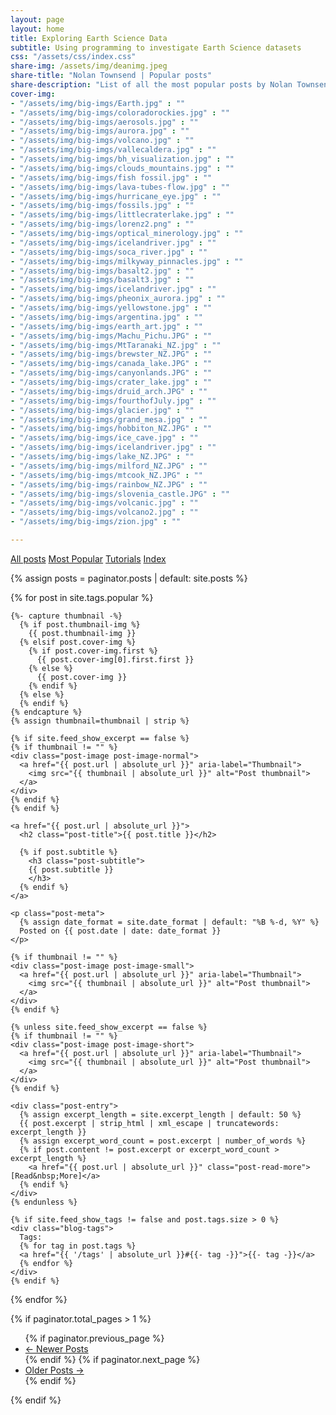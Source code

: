 ```yaml
---
layout: page
layout: home
title: Exploring Earth Science Data
subtitle: Using programming to investigate Earth Science datasets
css: "/assets/css/index.css"
share-img: /assets/img/deanimg.jpeg
share-title: "Nolan Townsend | Popular posts"
share-description: "List of all the most popular posts by Nolan Townsend."
cover-img:
- "/assets/img/big-imgs/Earth.jpg" : ""
- "/assets/img/big-imgs/coloradorockies.jpg" : ""
- "/assets/img/big-imgs/aerosols.jpg" : ""
- "/assets/img/big-imgs/aurora.jpg" : ""
- "/assets/img/big-imgs/volcano.jpg" : ""
- "/assets/img/big-imgs/vallecaldera.jpg" : ""
- "/assets/img/big-imgs/bh_visualization.jpg" : ""
- "/assets/img/big-imgs/clouds_mountains.jpg" : ""
- "/assets/img/big-imgs/fish fossil.jpg" : ""
- "/assets/img/big-imgs/lava-tubes-flow.jpg" : ""
- "/assets/img/big-imgs/hurricane_eye.jpg" : ""
- "/assets/img/big-imgs/fossils.jpg" : ""
- "/assets/img/big-imgs/littlecraterlake.jpg" : ""
- "/assets/img/big-imgs/lorenz2.png" : ""
- "/assets/img/big-imgs/optical_minerology.jpg" : ""
- "/assets/img/big-imgs/icelandriver.jpg" : ""
- "/assets/img/big-imgs/soca_river.jpg" : ""
- "/assets/img/big-imgs/milkyway_pinnacles.jpg" : ""
- "/assets/img/big-imgs/basalt2.jpg" : ""
- "/assets/img/big-imgs/basalt3.jpg" : ""
- "/assets/img/big-imgs/icelandriver.jpg" : ""
- "/assets/img/big-imgs/pheonix_aurora.jpg" : ""
- "/assets/img/big-imgs/yellowstone.jpg" : ""
- "/assets/img/big-imgs/argentina.jpg" : ""
- "/assets/img/big-imgs/earth_art.jpg" : ""
- "/assets/img/big-imgs/Machu_Pichu.JPG" : ""
- "/assets/img/big-imgs/MtTaranaki_NZ.jpg" : ""
- "/assets/img/big-imgs/brewster_NZ.JPG" : ""
- "/assets/img/big-imgs/canada_lake.JPG" : ""
- "/assets/img/big-imgs/canyonlands.JPG" : ""
- "/assets/img/big-imgs/crater_lake.jpg" : ""
- "/assets/img/big-imgs/druid_arch.JPG" : ""
- "/assets/img/big-imgs/fourthofJuly.jpg" : ""
- "/assets/img/big-imgs/glacier.jpg" : ""
- "/assets/img/big-imgs/grand_mesa.jpg" : ""
- "/assets/img/big-imgs/hobbiton_NZ.JPG" : ""
- "/assets/img/big-imgs/ice_cave.jpg" : ""
- "/assets/img/big-imgs/icelandriver.jpg" : ""
- "/assets/img/big-imgs/lake_NZ.JPG" : ""
- "/assets/img/big-imgs/milford_NZ.JPG" : ""
- "/assets/img/big-imgs/mtcook_NZ.JPG" : ""
- "/assets/img/big-imgs/rainbow_NZ.JPG" : ""
- "/assets/img/big-imgs/slovenia_castle.JPG" : ""
- "/assets/img/big-imgs/volcanic.jpg" : ""
- "/assets/img/big-imgs/volcano2.jpg" : ""
- "/assets/img/big-imgs/zion.jpg" : ""

---
```


<div class="list-filters">
  <a href="/" class="list-filter">All posts</a>
  <a href="/popular" class="list-filter filter-selected">Most Popular</a>
  <a href="/tutorials" class="list-filter">Tutorials</a>
  <a href="/tags" class="list-filter">Index</a>
</div>

{% assign posts = paginator.posts | default: site.posts %}

<div class="posts-list">
  {% for post in site.tags.popular %}
  <article class="post-preview">

    {%- capture thumbnail -%}
      {% if post.thumbnail-img %}
        {{ post.thumbnail-img }}
      {% elsif post.cover-img %}
        {% if post.cover-img.first %}
          {{ post.cover-img[0].first.first }}
        {% else %}
          {{ post.cover-img }}
        {% endif %}
      {% else %}
      {% endif %}
    {% endcapture %}
    {% assign thumbnail=thumbnail | strip %}

    {% if site.feed_show_excerpt == false %}
    {% if thumbnail != "" %}
    <div class="post-image post-image-normal">
      <a href="{{ post.url | absolute_url }}" aria-label="Thumbnail">
        <img src="{{ thumbnail | absolute_url }}" alt="Post thumbnail">
      </a>
    </div>
    {% endif %}
    {% endif %}

    <a href="{{ post.url | absolute_url }}">
      <h2 class="post-title">{{ post.title }}</h2>

      {% if post.subtitle %}
        <h3 class="post-subtitle">
        {{ post.subtitle }}
        </h3>
      {% endif %}
    </a>

    <p class="post-meta">
      {% assign date_format = site.date_format | default: "%B %-d, %Y" %}
      Posted on {{ post.date | date: date_format }}
    </p>

    {% if thumbnail != "" %}
    <div class="post-image post-image-small">
      <a href="{{ post.url | absolute_url }}" aria-label="Thumbnail">
        <img src="{{ thumbnail | absolute_url }}" alt="Post thumbnail">
      </a>
    </div>
    {% endif %}

    {% unless site.feed_show_excerpt == false %}
    {% if thumbnail != "" %}
    <div class="post-image post-image-short">
      <a href="{{ post.url | absolute_url }}" aria-label="Thumbnail">
        <img src="{{ thumbnail | absolute_url }}" alt="Post thumbnail">
      </a>
    </div>
    {% endif %}

    <div class="post-entry">
      {% assign excerpt_length = site.excerpt_length | default: 50 %}
      {{ post.excerpt | strip_html | xml_escape | truncatewords: excerpt_length }}
      {% assign excerpt_word_count = post.excerpt | number_of_words %}
      {% if post.content != post.excerpt or excerpt_word_count > excerpt_length %}
        <a href="{{ post.url | absolute_url }}" class="post-read-more">[Read&nbsp;More]</a>
      {% endif %}
    </div>
    {% endunless %}

    {% if site.feed_show_tags != false and post.tags.size > 0 %}
    <div class="blog-tags">
      Tags:
      {% for tag in post.tags %}
      <a href="{{ '/tags' | absolute_url }}#{{- tag -}}">{{- tag -}}</a>
      {% endfor %}
    </div>
    {% endif %}

   </article>
  {% endfor %}
</div>

{% if paginator.total_pages > 1 %}
<ul class="pagination main-pager">
  {% if paginator.previous_page %}
  <li class="page-item previous">
    <a class="page-link" href="{{ paginator.previous_page_path | absolute_url }}">&larr; Newer Posts</a>
  </li>
  {% endif %}
  {% if paginator.next_page %}
  <li class="page-item next">
    <a class="page-link" href="{{ paginator.next_page_path | absolute_url }}">Older Posts &rarr;</a>
  </li>
  {% endif %}
</ul>
{% endif %}